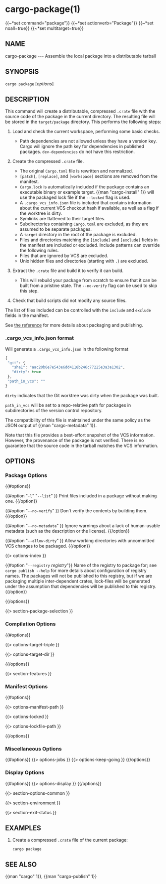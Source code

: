 # cargo-package(1)
{{~*set command="package"}}
{{~*set actionverb="Package"}}
{{~*set noall=true}}
{{~*set multitarget=true}}

## NAME

cargo-package --- Assemble the local package into a distributable tarball

## SYNOPSIS

`cargo package` [_options_]

## DESCRIPTION

This command will create a distributable, compressed `.crate` file with the
source code of the package in the current directory. The resulting file will be
stored in the `target/package` directory. This performs the following steps:

1. Load and check the current workspace, performing some basic checks.
    - Path dependencies are not allowed unless they have a version key. Cargo
      will ignore the path key for dependencies in published packages.
      `dev-dependencies` do not have this restriction.
2. Create the compressed `.crate` file.
    - The original `Cargo.toml` file is rewritten and normalized.
    - `[patch]`, `[replace]`, and `[workspace]` sections are removed from the
      manifest.
    - `Cargo.lock` is automatically included if the package contains an
      executable binary or example target. {{man "cargo-install" 1}} will use the
      packaged lock file if the `--locked` flag is used.
    - A `.cargo_vcs_info.json` file is included that contains information
      about the current VCS checkout hash if available, as well as a flag if the
      worktree is dirty.
    - Symlinks are flattened to their target files.
    - Subdirectories containing `Cargo.toml` are excluded, as they are assumed
      to be separate packages.
    - A `target` directory in the root of the package is excluded.
    - Files and directories matching the `[include]` and `[exclude]` fields in
      the manifest are included or excluded. Include patterns can override the
      following rules.
    - Files that are ignored by VCS are excluded.
    - Unix hidden files and directories (starting with `.`) are excluded.

3. Extract the `.crate` file and build it to verify it can build.
    - This will rebuild your package from scratch to ensure that it can be
      built from a pristine state. The `--no-verify` flag can be used to skip
      this step.
4. Check that build scripts did not modify any source files.

The list of files included can be controlled with the `include` and `exclude`
fields in the manifest.

See [the reference](../reference/publishing.html) for more details about
packaging and publishing.

### .cargo_vcs_info.json format

Will generate a `.cargo_vcs_info.json` in the following format

```javascript
{
 "git": {
   "sha1": "aac20b6e7e543e6dd4118b246c77225e3a3a1302",
   "dirty": true
 },
 "path_in_vcs": ""
}
```

`dirty` indicates that the Git worktree was dirty when the package
was built.

`path_in_vcs` will be set to a repo-relative path for packages
in subdirectories of the version control repository.

The compatibility of this file is maintained under the same policy
as the JSON output of {{man "cargo-metadata" 1}}.

Note that this file provides a best-effort snapshot of the VCS information.
However, the provenance of the package is not verified.
There is no guarantee that the source code in the tarball matches the VCS information.

## OPTIONS

### Package Options

{{#options}}

{{#option "`-l`" "`--list`" }}
Print files included in a package without making one.
{{/option}}

{{#option "`--no-verify`" }}
Don't verify the contents by building them.
{{/option}}

{{#option "`--no-metadata`" }}
Ignore warnings about a lack of human-usable metadata (such as the description
or the license).
{{/option}}

{{#option "`--allow-dirty`" }}
Allow working directories with uncommitted VCS changes to be packaged.
{{/option}}

{{> options-index }}

{{#option "`--registry` _registry_"}}
Name of the registry to package for; see `cargo publish --help` for more details
about configuration of registry names. The packages will not be published
to this registry, but if we are packaging multiple inter-dependent crates,
lock-files will be generated under the assumption that dependencies will be
published to this registry.
{{/option}}

{{/options}}

{{> section-package-selection }}

### Compilation Options

{{#options}}

{{> options-target-triple }}

{{> options-target-dir }}

{{/options}}

{{> section-features }}

### Manifest Options

{{#options}}

{{> options-manifest-path }}

{{> options-locked }}

{{> options-lockfile-path }}

{{/options}}

### Miscellaneous Options

{{#options}}
{{> options-jobs }}
{{> options-keep-going }}
{{/options}}

### Display Options

{{#options}}
{{> options-display }}
{{/options}}

{{> section-options-common }}

{{> section-environment }}

{{> section-exit-status }}

## EXAMPLES

1. Create a compressed `.crate` file of the current package:

       cargo package

## SEE ALSO
{{man "cargo" 1}}, {{man "cargo-publish" 1}}
